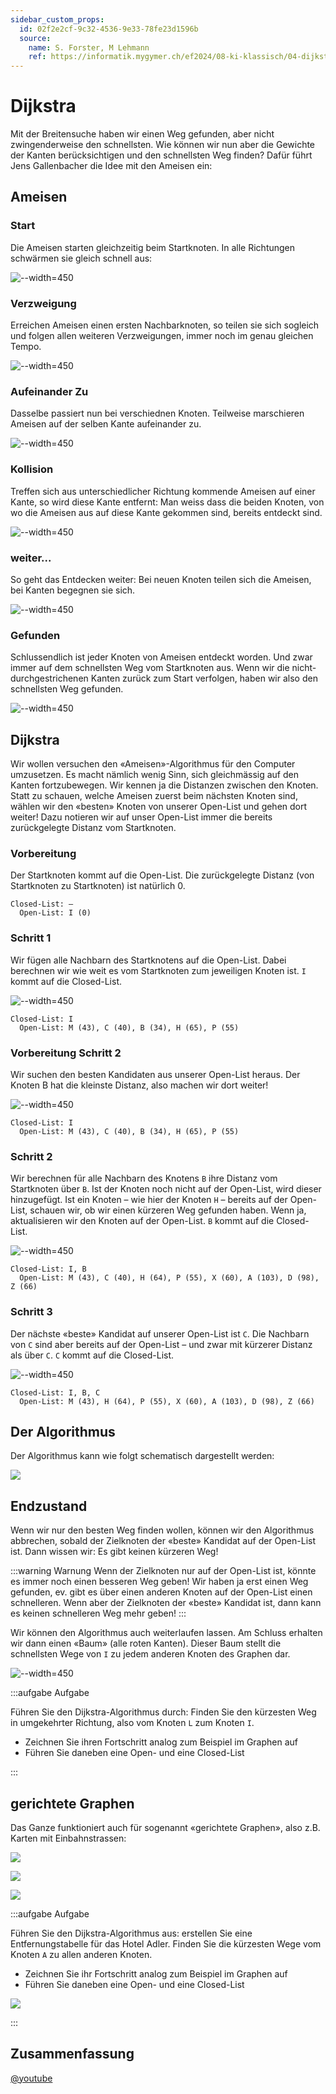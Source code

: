 ```yaml
---
sidebar_custom_props:
  id: 02f2e2cf-9c32-4536-9e33-78fe23d1596b
  source:
    name: S. Forster, M Lehmann
    ref: https://informatik.mygymer.ch/ef2024/08-ki-klassisch/04-dijkstra.html
---
```


# Dijkstra 

Mit der Breitensuche haben wir einen Weg gefunden, aber nicht zwingenderweise den schnellsten. Wie können wir nun aber die Gewichte der Kanten berücksichtigen und den schnellsten Weg finden? Dafür führt Jens Gallenbacher die Idee mit den Ameisen ein:

## Ameisen

<Tabs>
<TabItem value="Start">

### Start
Die Ameisen starten gleichzeitig beim Startknoten. In alle Richtungen schwärmen sie gleich schnell aus:

![--width=450](./images/01-dijkstra.jpg)

</TabItem>
<TabItem value="Verzweigung">

### Verzweigung

Erreichen Ameisen einen ersten Nachbarknoten, so teilen sie sich sogleich und folgen allen weiteren Verzweigungen, immer noch im genau gleichen Tempo.

![--width=450](./images/02-dijkstra.jpg)

</TabItem>
<TabItem value="Aufeinander Zu">

### Aufeinander Zu
Dasselbe passiert nun bei verschiednen Knoten. Teilweise marschieren Ameisen auf der selben Kante aufeinander zu.

![--width=450](./images/03-dijkstra.jpg)

</TabItem>
<TabItem value="Kollision">

### Kollision

Treffen sich aus unterschiedlicher Richtung kommende Ameisen auf einer Kante, so wird diese Kante entfernt: Man weiss dass die beiden Knoten, von wo die Ameisen aus auf diese Kante gekommen sind, bereits entdeckt sind.

![--width=450](./images/04-dijkstra.jpg)

</TabItem>
<TabItem value="weiter...">

### weiter...
So geht das Entdecken weiter: Bei neuen Knoten teilen sich die Ameisen, bei Kanten begegnen sie sich.

![--width=450](./images/05-dijkstra.jpg)
</TabItem>
<TabItem value="Gefunden">

### Gefunden
Schlussendlich ist jeder Knoten von Ameisen entdeckt worden. Und zwar immer auf dem schnellsten Weg vom Startknoten aus. Wenn wir die nicht-durchgestrichenen Kanten zurück zum Start verfolgen, haben wir also den schnellsten Weg gefunden.

![--width=450](./images/06-dijkstra.jpg)

</TabItem>
</Tabs>

## Dijkstra
Wir wollen versuchen den «Ameisen»-Algorithmus für den Computer umzusetzen. Es macht nämlich wenig Sinn, sich gleichmässig auf den Kanten fortzubewegen. Wir kennen ja die Distanzen zwischen den Knoten. Statt zu schauen, welche Ameisen zuerst beim nächsten Knoten sind, wählen wir den «besten» Knoten von unserer Open-List und gehen dort weiter! Dazu notieren wir auf unser Open-List immer die bereits zurückgelegte Distanz vom Startknoten.

### Vorbereitung
Der Startknoten kommt auf die Open-List. Die zurückgelegte Distanz (von Startknoten zu Startknoten) ist natürlich 0.

```
Closed-List: –
  Open-List: I (0)
```

<Tabs>
<TabItem value="Schritt 1">

### Schritt 1
Wir fügen alle Nachbarn des Startknotens auf die Open-List. Dabei berechnen wir wie weit es vom Startknoten zum jeweiligen Knoten ist.
`I` kommt auf die Closed-List.

![--width=450](./images/07-dijkstra.jpg)

```
Closed-List: I
  Open-List: M (43), C (40), B (34), H (65), P (55)
```


</TabItem>
<TabItem value="Vorbereitung Schritt 2">

### Vorbereitung Schritt 2
Wir suchen den besten Kandidaten aus unserer Open-List heraus. Der Knoten B hat die kleinste Distanz, also machen wir dort weiter!

![--width=450](./images/08-dijkstra.jpg)

```
Closed-List: I
  Open-List: M (43), C (40), B (34), H (65), P (55)
```


</TabItem>
<TabItem value="Schritt 2">

### Schritt 2
Wir berechnen für alle Nachbarn des Knotens `B` ihre Distanz vom Startknoten über `B`. Ist der Knoten noch nicht auf der Open-List, wird dieser hinzugefügt. Ist ein Knoten – wie hier der Knoten `H` – bereits auf der Open-List, schauen wir, ob wir einen kürzeren Weg gefunden haben. Wenn ja, aktualisieren wir den Knoten auf der Open-List.
`B` kommt auf die Closed-List.

![--width=450](./images/09-dijkstra.jpg)

```
Closed-List: I, B
  Open-List: M (43), C (40), H (64), P (55), X (60), A (103), D (98), Z (66)
```


</TabItem>
<TabItem value="Schritt 3">

### Schritt 3
Der nächste «beste» Kandidat auf unserer Open-List ist `C`. Die Nachbarn von `C` sind aber bereits auf der Open-List – und zwar mit kürzerer Distanz als über `C`.
`C` kommt auf die Closed-List.

![--width=450](./images/10-dijkstra.jpg)

```
Closed-List: I, B, C
  Open-List: M (43), H (64), P (55), X (60), A (103), D (98), Z (66)
```

</TabItem>
</Tabs>

## Der Algorithmus
Der Algorithmus kann wie folgt schematisch dargestellt werden:

![](./images/11-dijkstra.jpg)

## Endzustand
Wenn wir nur den besten Weg finden wollen, können wir den Algorithmus abbrechen, sobald der Zielknoten der «beste» Kandidat auf der Open-List ist. Dann wissen wir: Es gibt keinen kürzeren Weg!

:::warning Warnung
Wenn der Zielknoten nur auf der Open-List ist, könnte es immer noch einen besseren Weg geben!
Wir haben ja erst einen Weg gefunden, ev. gibt es über einen anderen Knoten auf der Open-List einen schnelleren. Wenn aber der Zielknoten der «beste» Kandidat ist, dann kann es keinen schnelleren Weg mehr geben!
:::

Wir können den Algorithmus auch weiterlaufen lassen. Am Schluss erhalten wir dann einen «Baum» (alle roten Kanten). Dieser Baum stellt die schnellsten Wege von `I` zu jedem anderen Knoten des Graphen dar.

![--width=450](./images/12-dijkstra.jpg)

:::aufgabe Aufgabe
<Answer type="state" webKey="abec0e1d-00d1-45fc-950e-b947ce90d197" />

Führen Sie den Dijkstra-Algorithmus durch: Finden Sie den kürzesten Weg in umgekehrter Richtung, also vom Knoten `L` zum Knoten `I`.

- Zeichnen Sie ihren Fortschritt analog zum Beispiel im Graphen auf
- Führen Sie daneben eine Open- und eine Closed-List

<Answer type="text" webKey="0a3c4d33-752e-4242-8206-b52a303a5cc5" />
:::

## gerichtete Graphen
Das Ganze funktioniert auch für sogenannt «gerichtete Graphen», also z.B. Karten mit Einbahnstrassen:

<Tabs>
<TabItem value="Schilda">

![](./images/01-schilda.jpg)
</TabItem>
<TabItem value="Knoten">

![](./images/02-schilda.jpg)
</TabItem>
<TabItem value="Gerichteter Graph">

![](./images/03-schilda.jpg)
</TabItem>
</Tabs>

:::aufgabe Aufgabe
<Answer type="state" webKey="2cb452d5-a87e-4fa9-9357-621d84f66d3d" />

Führen Sie den Dijkstra-Algorithmus aus: erstellen Sie eine Entfernungstabelle für das Hotel Adler. Finden Sie die kürzesten Wege vom Knoten `A` zu allen anderen Knoten.

- Zeichnen Sie ihr Fortschritt analog zum Beispiel im Graphen auf
- Führen Sie daneben eine Open- und eine Closed-List

<Answer type="text" webKey="64ab3765-f068-448b-aa1c-efaf8ea46728" />

<Solution webKey="b58c2854-3227-43d7-a66a-9f0f5d3f5cd3">

![](images/dijkstra-lzbi.png)

</Solution>
:::

## Zusammenfassung

[@youtube](https://www.youtube-nocookie.com/embed/EFg3u_E6eHU?si=FtRqtOsopcTPZ2F7)